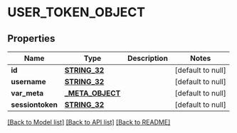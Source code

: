 # USER_TOKEN_OBJECT

## Properties
Name | Type | Description | Notes
------------ | ------------- | ------------- | -------------
**id** | [**STRING_32**](STRING_32.md) |  | [default to null]
**username** | [**STRING_32**](STRING_32.md) |  | [default to null]
**var_meta** | [**_META_OBJECT**](_metaObject.md) |  | [default to null]
**sessiontoken** | [**STRING_32**](STRING_32.md) |  | [default to null]

[[Back to Model list]](../README.md#documentation-for-models) [[Back to API list]](../README.md#documentation-for-api-endpoints) [[Back to README]](../README.md)


